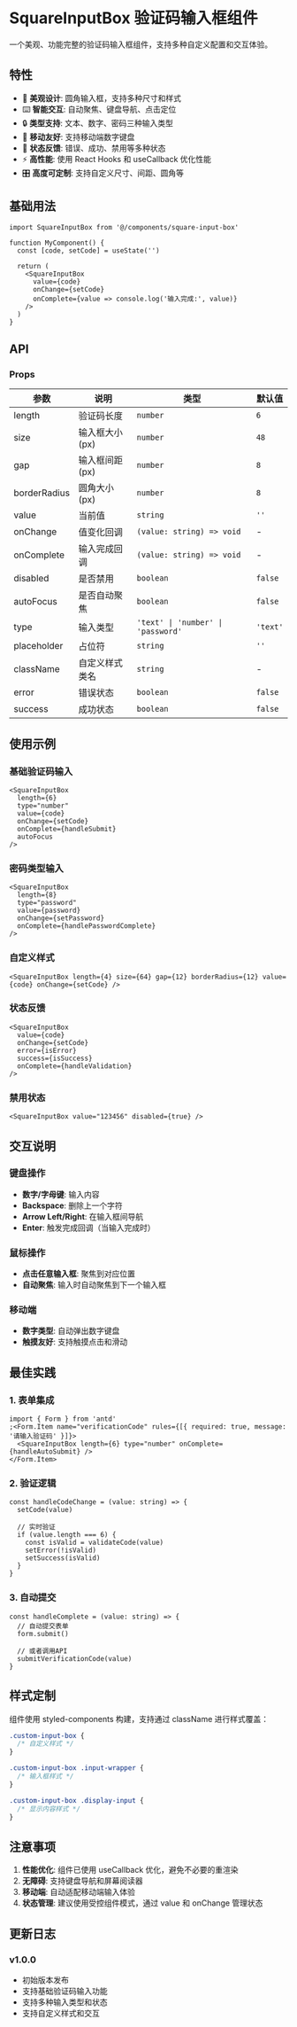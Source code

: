 # SquareInputBox 验证码输入框组件

一个美观、功能完整的验证码输入框组件，支持多种自定义配置和交互体验。

## 特性

- 🎨 **美观设计**: 圆角输入框，支持多种尺寸和样式
- ⌨️ **智能交互**: 自动聚焦、键盘导航、点击定位
- 🔒 **类型支持**: 文本、数字、密码三种输入类型
- 📱 **移动友好**: 支持移动端数字键盘
- 🎯 **状态反馈**: 错误、成功、禁用等多种状态
- ⚡ **高性能**: 使用 React Hooks 和 useCallback 优化性能
- 🎛️ **高度可定制**: 支持自定义尺寸、间距、圆角等

## 基础用法

```tsx
import SquareInputBox from '@/components/square-input-box'

function MyComponent() {
  const [code, setCode] = useState('')

  return (
    <SquareInputBox
      value={code}
      onChange={setCode}
      onComplete={value => console.log('输入完成:', value)}
    />
  )
}
```

## API

### Props

| 参数         | 说明           | 类型                               | 默认值   |
| ------------ | -------------- | ---------------------------------- | -------- |
| length       | 验证码长度     | `number`                           | `6`      |
| size         | 输入框大小(px) | `number`                           | `48`     |
| gap          | 输入框间距(px) | `number`                           | `8`      |
| borderRadius | 圆角大小(px)   | `number`                           | `8`      |
| value        | 当前值         | `string`                           | `''`     |
| onChange     | 值变化回调     | `(value: string) => void`          | -        |
| onComplete   | 输入完成回调   | `(value: string) => void`          | -        |
| disabled     | 是否禁用       | `boolean`                          | `false`  |
| autoFocus    | 是否自动聚焦   | `boolean`                          | `false`  |
| type         | 输入类型       | `'text' \| 'number' \| 'password'` | `'text'` |
| placeholder  | 占位符         | `string`                           | `''`     |
| className    | 自定义样式类名 | `string`                           | -        |
| error        | 错误状态       | `boolean`                          | `false`  |
| success      | 成功状态       | `boolean`                          | `false`  |

## 使用示例

### 基础验证码输入

```tsx
<SquareInputBox
  length={6}
  type="number"
  value={code}
  onChange={setCode}
  onComplete={handleSubmit}
  autoFocus
/>
```

### 密码类型输入

```tsx
<SquareInputBox
  length={8}
  type="password"
  value={password}
  onChange={setPassword}
  onComplete={handlePasswordComplete}
/>
```

### 自定义样式

```tsx
<SquareInputBox length={4} size={64} gap={12} borderRadius={12} value={code} onChange={setCode} />
```

### 状态反馈

```tsx
<SquareInputBox
  value={code}
  onChange={setCode}
  error={isError}
  success={isSuccess}
  onComplete={handleValidation}
/>
```

### 禁用状态

```tsx
<SquareInputBox value="123456" disabled={true} />
```

## 交互说明

### 键盘操作

- **数字/字母键**: 输入内容
- **Backspace**: 删除上一个字符
- **Arrow Left/Right**: 在输入框间导航
- **Enter**: 触发完成回调（当输入完成时）

### 鼠标操作

- **点击任意输入框**: 聚焦到对应位置
- **自动聚焦**: 输入时自动聚焦到下一个输入框

### 移动端

- **数字类型**: 自动弹出数字键盘
- **触摸友好**: 支持触摸点击和滑动

## 最佳实践

### 1. 表单集成

```tsx
import { Form } from 'antd'
;<Form.Item name="verificationCode" rules={[{ required: true, message: '请输入验证码' }]}>
  <SquareInputBox length={6} type="number" onComplete={handleAutoSubmit} />
</Form.Item>
```

### 2. 验证逻辑

```tsx
const handleCodeChange = (value: string) => {
  setCode(value)

  // 实时验证
  if (value.length === 6) {
    const isValid = validateCode(value)
    setError(!isValid)
    setSuccess(isValid)
  }
}
```

### 3. 自动提交

```tsx
const handleComplete = (value: string) => {
  // 自动提交表单
  form.submit()

  // 或者调用API
  submitVerificationCode(value)
}
```

## 样式定制

组件使用 styled-components 构建，支持通过 className 进行样式覆盖：

```css
.custom-input-box {
  /* 自定义样式 */
}

.custom-input-box .input-wrapper {
  /* 输入框样式 */
}

.custom-input-box .display-input {
  /* 显示内容样式 */
}
```

## 注意事项

1. **性能优化**: 组件已使用 useCallback 优化，避免不必要的重渲染
2. **无障碍**: 支持键盘导航和屏幕阅读器
3. **移动端**: 自动适配移动端输入体验
4. **状态管理**: 建议使用受控组件模式，通过 value 和 onChange 管理状态

## 更新日志

### v1.0.0

- 初始版本发布
- 支持基础验证码输入功能
- 支持多种输入类型和状态
- 支持自定义样式和交互
